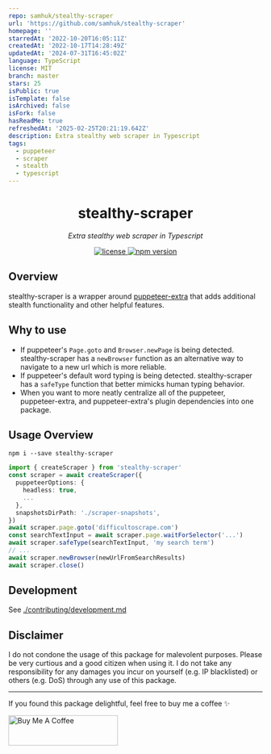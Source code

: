 ```yaml
---
repo: samhuk/stealthy-scraper
url: 'https://github.com/samhuk/stealthy-scraper'
homepage: ''
starredAt: '2022-10-20T16:05:11Z'
createdAt: '2022-10-17T14:28:49Z'
updatedAt: '2024-07-31T16:45:02Z'
language: TypeScript
license: MIT
branch: master
stars: 25
isPublic: true
isTemplate: false
isArchived: false
isFork: false
hasReadMe: true
refreshedAt: '2025-02-25T20:21:19.642Z'
description: Extra stealthy web scraper in Typescript
tags:
  - puppeteer
  - scraper
  - stealth
  - typescript
---
```


<h1 align="center">stealthy-scraper</h1>
<p align="center">
  <em>Extra stealthy web scraper in Typescript</em>
</p>

<p align="center">
  <a href="https://img.shields.io/badge/License-MIT-green.svg" target="_blank">
    <img src="https://img.shields.io/badge/License-MIT-green.svg" alt="license" />
  </a>
  <a href="https://badge.fury.io/js/stealthy-scraper.svg" target="_blank">
    <img src="https://badge.fury.io/js/stealthy-scraper.svg" alt="npm version" />
  </a>
</p>

## Overview

stealthy-scraper is a wrapper around [puppeteer-extra](https://github.com/berstend/puppeteer-extra) that adds additional stealth functionality and other helpful features.

## Why to use

* If puppeteer's `Page.goto` and `Browser.newPage` is being detected. stealthy-scraper has a `newBrowser` function as an alternative way to navigate to a new url which is more reliable.
* If puppeteer's default word typing is being detected. stealthy-scraper has a `safeType` function that better mimicks human typing behavior.
* When you want to more neatly centralize all of the puppeteer, puppeteer-extra, and puppeteer-extra's plugin dependencies into one package.

## Usage Overview

`npm i --save stealthy-scraper`

```typescript
import { createScraper } from 'stealthy-scraper'
const scraper = await createScraper({
  puppeteerOptions: {
    headless: true,
    ...
  },
  snapshotsDirPath: './scraper-snapshots',
})
await scraper.page.goto('difficultoscrape.com')
const searchTextInput = await scraper.page.waitForSelector('...')
await scraper.safeType(searchTextInput, 'my search term')
// ...
await scraper.newBrowser(newUrlFromSearchResults)
await scraper.close()
```

## Development

See [./contributing/development.md](./contributing/development.md)

## Disclaimer

I do not condone the usage of this package for malevolent purposes. Please be very curtious and a good citizen when using it. I do not take any responsibility for any damages you incur on yourself (e.g. IP blacklisted) or others (e.g. DoS) through any use of this package.

---

If you found this package delightful, feel free to buy me a coffee ✨

<a href="https://www.buymeacoffee.com/samhuk" target="_blank"><img src="https://cdn.buymeacoffee.com/buttons/v2/default-yellow.png" alt="Buy Me A Coffee" style="height: 60px !important;width: 217px !important;" ></a>
